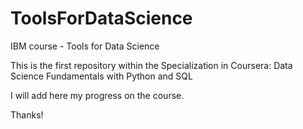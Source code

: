 # ToolsForDataScience
IBM course - Tools for Data Science

This is the first repository within the Specialization in Coursera:  Data Science Fundamentals with Python and SQL

I will add here my progress on the course.

Thanks!

